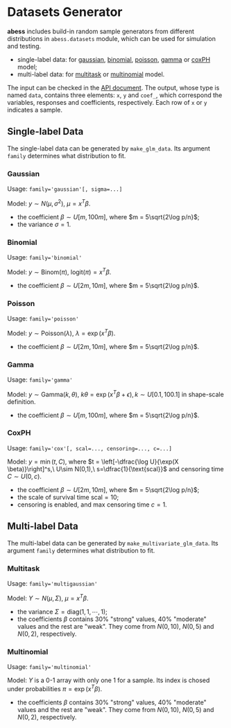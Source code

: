 # Datasets Generator

**abess** includes build-in random sample generators from different distributions in `abess.datasets` module, which can be used for simulation and testing.

- single-label data: for [gaussian](#gaussian), [binomial](#binomial), [poisson](#poisson), [gamma](#gamma) or [coxPH](#coxph) model;
- multi-label data: for [multitask](#multitask) or [multinomial](#multinomial) model.

The input can be checked in the [API document](https://abess.readthedocs.io/en/latest/Python-package/datasets/index.html).
The output, whose type is named `data`, contains three elements: `x`, `y` and `coef_`, which correspond the variables, responses and coefficients, respectively. Each row of `x` or `y` indicates a sample.

## Single-label Data

The single-label data can be generated by `make_glm_data`. Its argument `family` determines what distribution to fit.

### Gaussian

Usage: `family='gaussian'[, sigma=...]`

Model: $y \sim N(\mu, \sigma^2),\ \mu = x^T\beta$.
- the coefficient $\beta\sim U[m, 100m]$, where $m = 5\sqrt{2\log p/n}$;
- the variance $\sigma = 1$.

### Binomial

Usage: `family='binomial'`

Model: $y \sim \text{Binom}(\pi),\ \text{logit}(\pi) = x^T \beta$.
- the coefficient $\beta\sim U[2m, 10m]$, where $m = 5\sqrt{2\log p/n}$.

### Poisson

Usage: `family='poisson'`

Model: $y \sim \text{Poisson}(\lambda),\ \lambda = \exp(x^T \beta)$.
- the coefficient $\beta\sim U[2m, 10m]$, where $m = 5\sqrt{2\log p/n}$.

### Gamma

Usage: `family='gamma'`

Model: $y \sim \text{Gamma}(k, \theta),\ k\theta = \exp(x^T \beta + \epsilon), k\sim U[0.1, 100.1]$ in shape-scale definition.
- the coefficient $\beta\sim U[m, 100m]$, where $m = 5\sqrt{2\log p/n}$.

### CoxPH

Usage: `family='cox'[, scal=..., censoring=..., c=...]`

Model: $y=\min(t,C)$, where $t = \left[-\dfrac{\log U}{\exp(X \beta)}\right]^s,\ U\sim N(0,1),\ s=\dfrac{1}{\text{scal}}$ and censoring time $C\sim U(0, c)$.
- the coefficient $\beta\sim U[2m, 10m]$, where $m = 5\sqrt{2\log p/n}$;
- the scale of survival time $\text{scal} = 10$;
- censoring is enabled, and max censoring time $c=1$.

## Multi-label Data

The multi-label data can be generated by `make_multivariate_glm_data`. Its argument `family` determines what distribution to fit.

### Multitask

Usage: `family='multigaussian'`

Model: $Y \sim N(\mu, \Sigma),\ \mu=x^T \beta$.
- the variance $\Sigma = \text{diag}(1, 1, \cdots, 1)$;
- the coefficients $\beta$ contains 30\% "strong" values, 40\% "moderate" values and the rest are "weak". They come from $N(0, 10)$, $N(0, 5)$ and $N(0, 2)$, respectively.

### Multinomial

Usage: `family='multinomial'`

Model: $Y$ is a 0-1 array with only one 1 for a sample. Its index is chosed under probabilities $\pi = \exp(x^T \beta)$.
- the coefficients $\beta$ contains 30\% "strong" values, 40\% "moderate" values and the rest are "weak". They come from $N(0, 10)$, $N(0, 5)$ and $N(0, 2)$, respectively.
